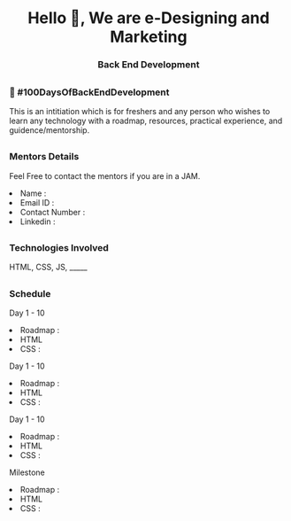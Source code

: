 <h1 align="center">Hello 👋, We are e-Designing and Marketing </h1>
<h3 align="center">Back End Development</h3>

## <h3> 💯 #100DaysOfBackEndDevelopment </h3>
<p> This is an intitiation which is for freshers and any person who wishes to learn any technology with a roadmap, resources, practical experience, and guidence/mentorship. </p>

## <h3> Mentors Details </h3>
<p> Feel Free to contact the mentors if you are in a JAM. </p>
<li> Name : </li>
<li> Email ID : </li>
<li> Contact Number : </li>
<li> Linkedin : </li>

## <h3> Technologies Involved </h3>
<p> HTML, CSS, JS, _____ </p>

## <h3> Schedule </h3>
<p> Day 1 - 10 </p>
    <li> Roadmap : </li>
    <li> HTML </li>
    <li> CSS : </li>

<p> Day 1 - 10 </p>
    <li> Roadmap : </li>
    <li> HTML </li>
    <li> CSS : </li>

<p> Day 1 - 10 </p>
    <li> Roadmap : </li>
    <li> HTML </li>
    <li> CSS : </li>

<p> Milestone </p>
    <li> Roadmap : </li>
    <li> HTML </li>
    <li> CSS : </li>
